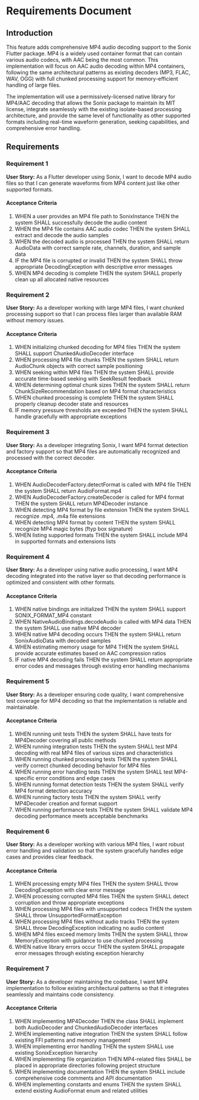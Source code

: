 # Requirements Document

## Introduction

This feature adds comprehensive MP4 audio decoding support to the Sonix Flutter package. MP4 is a widely used container format that can contain various audio codecs, with AAC being the most common. This implementation will focus on AAC audio decoding within MP4 containers, following the same architectural patterns as existing decoders (MP3, FLAC, WAV, OGG) with full chunked processing support for memory-efficient handling of large files.

The implementation will use a permissively-licensed native library for MP4/AAC decoding that allows the Sonix package to maintain its MIT license, integrate seamlessly with the existing isolate-based processing architecture, and provide the same level of functionality as other supported formats including real-time waveform generation, seeking capabilities, and comprehensive error handling.

## Requirements

### Requirement 1

**User Story:** As a Flutter developer using Sonix, I want to decode MP4 audio files so that I can generate waveforms from MP4 content just like other supported formats.

#### Acceptance Criteria

1. WHEN a user provides an MP4 file path to SonixInstance THEN the system SHALL successfully decode the audio content
2. WHEN the MP4 file contains AAC audio codec THEN the system SHALL extract and decode the audio samples
3. WHEN the decoded audio is processed THEN the system SHALL return AudioData with correct sample rate, channels, duration, and sample data
4. IF the MP4 file is corrupted or invalid THEN the system SHALL throw appropriate DecodingException with descriptive error messages
5. WHEN MP4 decoding is complete THEN the system SHALL properly clean up all allocated native resources

### Requirement 2

**User Story:** As a developer working with large MP4 files, I want chunked processing support so that I can process files larger than available RAM without memory issues.

#### Acceptance Criteria

1. WHEN initializing chunked decoding for MP4 files THEN the system SHALL support ChunkedAudioDecoder interface
2. WHEN processing MP4 file chunks THEN the system SHALL return AudioChunk objects with correct sample positioning
3. WHEN seeking within MP4 files THEN the system SHALL provide accurate time-based seeking with SeekResult feedback
4. WHEN determining optimal chunk sizes THEN the system SHALL return ChunkSizeRecommendation based on MP4 format characteristics
5. WHEN chunked processing is complete THEN the system SHALL properly cleanup decoder state and resources
6. IF memory pressure thresholds are exceeded THEN the system SHALL handle gracefully with appropriate exceptions

### Requirement 3

**User Story:** As a developer integrating Sonix, I want MP4 format detection and factory support so that MP4 files are automatically recognized and processed with the correct decoder.

#### Acceptance Criteria

1. WHEN AudioDecoderFactory.detectFormat is called with MP4 file THEN the system SHALL return AudioFormat.mp4
2. WHEN AudioDecoderFactory.createDecoder is called for MP4 format THEN the system SHALL return MP4Decoder instance
3. WHEN detecting MP4 format by file extension THEN the system SHALL recognize .mp4, .m4a file extensions
4. WHEN detecting MP4 format by content THEN the system SHALL recognize MP4 magic bytes (ftyp box signature)
5. WHEN listing supported formats THEN the system SHALL include MP4 in supported formats and extensions lists

### Requirement 4

**User Story:** As a developer using native audio processing, I want MP4 decoding integrated into the native layer so that decoding performance is optimized and consistent with other formats.

#### Acceptance Criteria

1. WHEN native bindings are initialized THEN the system SHALL support SONIX_FORMAT_MP4 constant
2. WHEN NativeAudioBindings.decodeAudio is called with MP4 data THEN the system SHALL use native MP4 decoder
3. WHEN native MP4 decoding occurs THEN the system SHALL return SonixAudioData with decoded samples
4. WHEN estimating memory usage for MP4 THEN the system SHALL provide accurate estimates based on AAC compression ratios
5. IF native MP4 decoding fails THEN the system SHALL return appropriate error codes and messages through existing error handling mechanisms

### Requirement 5

**User Story:** As a developer ensuring code quality, I want comprehensive test coverage for MP4 decoding so that the implementation is reliable and maintainable.

#### Acceptance Criteria

1. WHEN running unit tests THEN the system SHALL have tests for MP4Decoder covering all public methods
2. WHEN running integration tests THEN the system SHALL test MP4 decoding with real MP4 files of various sizes and characteristics
3. WHEN running chunked processing tests THEN the system SHALL verify correct chunked decoding behavior for MP4 files
4. WHEN running error handling tests THEN the system SHALL test MP4-specific error conditions and edge cases
5. WHEN running format detection tests THEN the system SHALL verify MP4 format detection accuracy
6. WHEN running factory tests THEN the system SHALL verify MP4Decoder creation and format support
7. WHEN running performance tests THEN the system SHALL validate MP4 decoding performance meets acceptable benchmarks

### Requirement 6

**User Story:** As a developer working with various MP4 files, I want robust error handling and validation so that the system gracefully handles edge cases and provides clear feedback.

#### Acceptance Criteria

1. WHEN processing empty MP4 files THEN the system SHALL throw DecodingException with clear error message
2. WHEN processing corrupted MP4 files THEN the system SHALL detect corruption and throw appropriate exceptions
3. WHEN processing MP4 files with unsupported codecs THEN the system SHALL throw UnsupportedFormatException
4. WHEN processing MP4 files without audio tracks THEN the system SHALL throw DecodingException indicating no audio content
5. WHEN MP4 files exceed memory limits THEN the system SHALL throw MemoryException with guidance to use chunked processing
6. WHEN native library errors occur THEN the system SHALL propagate error messages through existing exception hierarchy

### Requirement 7

**User Story:** As a developer maintaining the codebase, I want MP4 implementation to follow existing architectural patterns so that it integrates seamlessly and maintains code consistency.

#### Acceptance Criteria

1. WHEN implementing MP4Decoder THEN the class SHALL implement both AudioDecoder and ChunkedAudioDecoder interfaces
2. WHEN implementing native integration THEN the system SHALL follow existing FFI patterns and memory management
3. WHEN implementing error handling THEN the system SHALL use existing SonixException hierarchy
4. WHEN implementing file organization THEN MP4-related files SHALL be placed in appropriate directories following project structure
5. WHEN implementing documentation THEN the system SHALL include comprehensive code comments and API documentation
6. WHEN implementing constants and enums THEN the system SHALL extend existing AudioFormat enum and related utilities